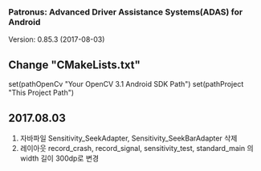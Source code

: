 ### Patronus: Advanced Driver Assistance Systems(ADAS) for Android

Version: 0.85.3 (2017-08-03)


## Change "CMakeLists.txt"
set(pathOpenCv "Your OpenCV 3.1 Android SDK Path")
set(pathProject "This Project Path")

## 2017.08.03
1. 자바파일 Sensitivity_SeekAdapter, Sensitivity_SeekBarAdapter 삭제
2. 레이아웃 record_crash, record_signal, sensitivity_test, standard_main 의 width 길이 300dp로 변경